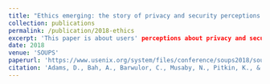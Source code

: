 ```yaml
---
title: "Ethics emerging: the story of privacy and security perceptions in virtual reality"
collection: publications
permalink: /publication/2018-ethics
excerpt: 'This paper is about users' perceptions about privacy and security in VR.'
date: 2018
venue: 'SOUPS'
paperurl: 'https://www.usenix.org/system/files/conference/soups2018/soups2018-adams.pdf'
citation: 'Adams, D., Bah, A., Barwulor, C., Musaby, N., Pitkin, K., & Redmiles, E. M. (2018). &quot;Ethics emerging: the story of privacy and security perceptions in virtual reality.&quot; In <i>Fourteenth Symposium on Usable Privacy and Security ({SOUPS} 2018)1</i>. 1(1).'
---
```

